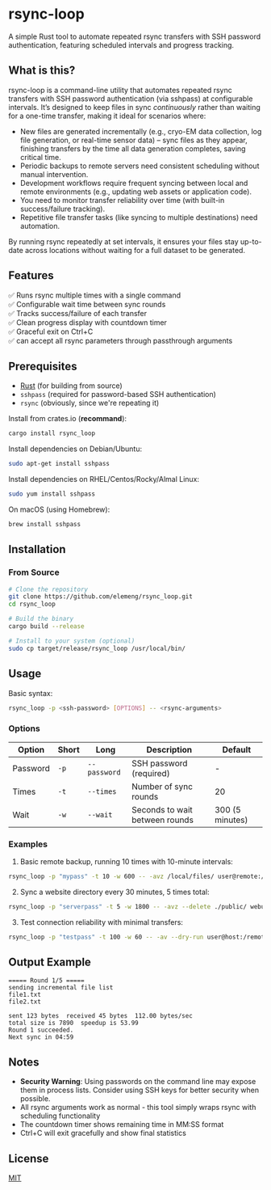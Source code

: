 # rsync-loop

A simple Rust tool to automate repeated rsync transfers with SSH password authentication, featuring scheduled intervals and progress tracking.

## What is this?

rsync-loop is a command-line utility that automates repeated rsync transfers with SSH password authentication (via sshpass) at configurable intervals. It’s designed to keep files in sync *continuously* rather than waiting for a one-time transfer, making it ideal for scenarios where:

- New files are generated incrementally (e.g., cryo-EM data collection, log file generation, or real-time sensor data) – sync files as they appear, finishing transfers by the time all data generation completes, saving critical time.
- Periodic backups to remote servers need consistent scheduling without manual intervention.
- Development workflows require frequent syncing between local and remote environments (e.g., updating web assets or application code).
- You need to monitor transfer reliability over time (with built-in success/failure tracking).
- Repetitive file transfer tasks (like syncing to multiple destinations) need automation.

By running rsync repeatedly at set intervals, it ensures your files stay up-to-date across locations without waiting for a full dataset to be generated.

## Features

✅ Runs rsync multiple times with a single command  
✅ Configurable wait time between sync rounds  
✅ Tracks success/failure of each transfer  
✅ Clean progress display with countdown timer  
✅ Graceful exit on Ctrl+C  
✅ can accept all rsync parameters through passthrough arguments  

## Prerequisites

- [Rust](https://www.rust-lang.org/tools/install) (for building from source)
- `sshpass` (required for password-based SSH authentication)
- `rsync` (obviously, since we're repeating it)

Install from crates.io (**recommand**):

```bash
cargo install rsync_loop
```

Install dependencies on Debian/Ubuntu:
```bash
sudo apt-get install sshpass
```

Install dependencies on RHEL/Centos/Rocky/Almal Linux:
```bash
sudo yum install sshpass
```

On macOS (using Homebrew):
```bash
brew install sshpass
```

## Installation

### From Source

```bash
# Clone the repository
git clone https://github.com/elemeng/rsync_loop.git
cd rsync_loop

# Build the binary
cargo build --release

# Install to your system (optional)
sudo cp target/release/rsync_loop /usr/local/bin/
```

## Usage

Basic syntax:
```bash
rsync_loop -p <ssh-password> [OPTIONS] -- <rsync-arguments>
```

### Options

| Option   | Short | Long         | Description                    | Default         |
| -------- | ----- | ------------ | ------------------------------ | --------------- |
| Password | `-p`  | `--password` | SSH password (required)        | -               |
| Times    | `-t`  | `--times`    | Number of sync rounds          | 20              |
| Wait     | `-w`  | `--wait`     | Seconds to wait between rounds | 300 (5 minutes) |

### Examples

1. Basic remote backup, running 10 times with 10-minute intervals:
```bash
rsync_loop -p "mypass" -t 10 -w 600 -- -avz /local/files/ user@remote:/backup/location/
```

2. Sync a website directory every 30 minutes, 5 times total:
```bash
rsync_loop -p "serverpass" -t 5 -w 1800 -- -avz --delete ./public/ webuser@example.com:/var/www/html/
```

3. Test connection reliability with minimal transfers:
```bash
rsync_loop -p "testpass" -t 100 -w 60 -- -av --dry-run user@host:/remote/path/ /tmp/
```

## Output Example

```
===== Round 1/5 =====
sending incremental file list
file1.txt
file2.txt

sent 123 bytes  received 45 bytes  112.00 bytes/sec
total size is 7890  speedup is 53.99
Round 1 succeeded.
Next sync in 04:59
```

## Notes

- **Security Warning**: Using passwords on the command line may expose them in process lists. Consider using SSH keys for better security when possible.
- All rsync arguments work as normal - this tool simply wraps rsync with scheduling functionality
- The countdown timer shows remaining time in MM:SS format
- Ctrl+C will exit gracefully and show final statistics

## License

[MIT](LICENSE)
